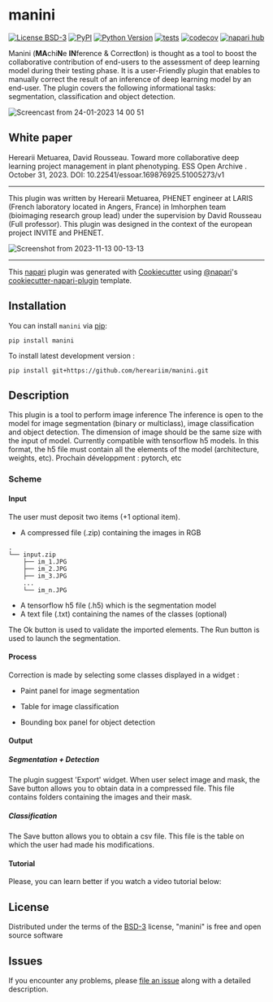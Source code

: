# manini

[![License BSD-3](https://img.shields.io/pypi/l/manini.svg?color=green)](https://github.com/hereariim/manini/raw/main/LICENSE)
[![PyPI](https://img.shields.io/pypi/v/manini.svg?color=green)](https://pypi.org/project/manini)
[![Python Version](https://img.shields.io/pypi/pyversions/manini.svg?color=green)](https://python.org)
[![tests](https://github.com/hereariim/manini/workflows/tests/badge.svg)](https://github.com/hereariim/manini/actions)
[![codecov](https://codecov.io/gh/hereariim/manini/branch/main/graph/badge.svg)](https://codecov.io/gh/hereariim/manini)
[![napari hub](https://img.shields.io/endpoint?url=https://api.napari-hub.org/shields/manini)](https://napari-hub.org/plugins/manini)

Manini (**MA**chi**N**e **IN**ference  & Correct**I**on) is thought as a tool to boost the collaborative contribution of end-users to the assessment of deep learning model during their testing phase.
It is a user-Friendly plugin that enables to manually correct the result of an inference of deep learning model by an end-user. The plugin covers the following informational tasks: segmentation, classification and object detection.

![Screencast from 24-01-2023 14 00 51](https://user-images.githubusercontent.com/93375163/214298805-8405a923-5952-458c-8542-7c78887479ab.gif)

## White paper

Herearii Metuarea, David Rousseau. Toward more collaborative deep learning project management in plant phenotyping. ESS Open Archive . October 31, 2023.
DOI: 10.22541/essoar.169876925.51005273/v1

----------------------------------

This plugin was written by Herearii Metuarea, PHENET engineer at LARIS (French laboratory located in Angers, France) in Imhorphen team (bioimaging research group lead) under the supervision by David Rousseau (Full professor). This plugin was designed in the context of the european project INVITE and PHENET.

![Screenshot from 2023-11-13 00-13-13](https://github.com/hereariim/manini/assets/93375163/c602e802-71b9-48ec-a9f2-cec3e4fa8220)

----------------------------------

This [napari] plugin was generated with [Cookiecutter] using [@napari]'s [cookiecutter-napari-plugin] template.

<!--
Don't miss the full getting started guide to set up your new package:
https://github.com/napari/cookiecutter-napari-plugin#getting-started

and review the napari docs for plugin developers:
https://napari.org/stable/plugins/index.html!

-->

## Installation

You can install `manini` via [pip]:

    pip install manini

To install latest development version :

    pip install git+https://github.com/hereariim/manini.git


## Description

This plugin is a tool to perform image inference The inference is open to the model for image segmentation (binary or multiclass), image classification and object detection. The dimension of image should be the same size with the input of model.
Currently compatible with tensorflow h5 models. In this format, the h5 file must contain all the elements of the model (architecture, weights, etc). Prochain développment : pytorch, etc

### Scheme



#### Input

The user must deposit two items (+1 optional item). 

- A compressed file (.zip) containing the images in RGB

```
.
└── input.zip
    ├── im_1.JPG
    ├── im_2.JPG 
    ├── im_3.JPG
    ...
    └── im_n.JPG
```

- A tensorflow h5 file (.h5) which is the segmentation model
- A text file (.txt) containing the names of the classes (optional)

The Ok button is used to validate the imported elements. The Run button is used to launch the segmentation.

#### Process

Correction is made by selecting some classes displayed in a widget :

- Paint panel for image segmentation

- Table for image classification

- Bounding box panel for object detection

#### Output

##### Segmentation + Detection

The plugin suggest 'Export' widget. When user select image and mask, the Save button allows you to obtain data in a compressed file. This file contains folders containing the images and their mask.

##### Classification

The Save button allows you to obtain a csv file. This file is the table on which the user had made his modifications.

#### Tutorial

Please, you can learn better if you watch a video tutorial below:


## License

Distributed under the terms of the [BSD-3] license,
"manini" is free and open source software



## Issues

If you encounter any problems, please [file an issue] along with a detailed description.

[napari]: https://github.com/napari/napari
[Cookiecutter]: https://github.com/audreyr/cookiecutter
[@napari]: https://github.com/napari
[MIT]: http://opensource.org/licenses/MIT
[BSD-3]: http://opensource.org/licenses/BSD-3-Clause
[GNU GPL v3.0]: http://www.gnu.org/licenses/gpl-3.0.txt
[GNU LGPL v3.0]: http://www.gnu.org/licenses/lgpl-3.0.txt
[Apache Software License 2.0]: http://www.apache.org/licenses/LICENSE-2.0
[Mozilla Public License 2.0]: https://www.mozilla.org/media/MPL/2.0/index.txt
[cookiecutter-napari-plugin]: https://github.com/napari/cookiecutter-napari-plugin

[file an issue]: https://github.com/hereariim/manini/issues

[napari]: https://github.com/napari/napari
[tox]: https://tox.readthedocs.io/en/latest/
[pip]: https://pypi.org/project/pip/
[PyPI]: https://pypi.org/

